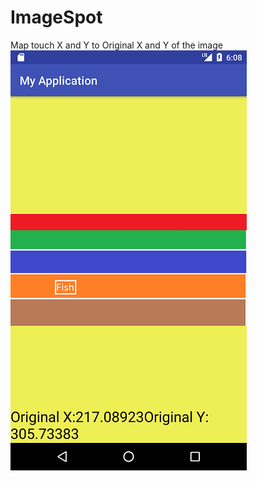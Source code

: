 # ImageSpot
Map touch X and Y to Original X and Y of the image
![sample image](https://github.com/amorenew/ImageSpot/raw/master/sample.png)
